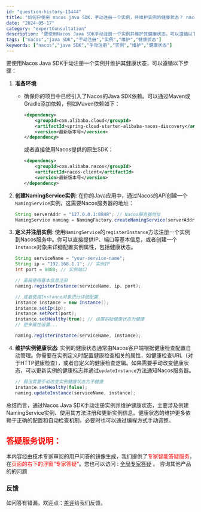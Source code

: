 ```yaml
---
id: "question-history-13444"
title: "如何只使用 nacos java SDK，手动注册一个实例，并维护实例的健康状态？ nacos-opensource"
date: "2024-05-17"
category: "expertConsultation"
description: "要使用Nacos Java SDK手动注册一个实例并维护其健康状态，可以遵循以下步骤：1. **准备环境**:   - 确保你的项目中已经引入了Nacos的Java SDK依赖。可以通过Maven或Gradle添加依赖，例如Maven依赖如下：     ```xml     dependency  "
tags: ["nacos","java SDK","手动注册","实例","维护","健康状态"]
keywords: ["nacos","java SDK","手动注册","实例","维护","健康状态"]
---
```


要使用Nacos Java SDK手动注册一个实例并维护其健康状态，可以遵循以下步骤：

1. **准备环境**:
   - 确保你的项目中已经引入了Nacos的Java SDK依赖。可以通过Maven或Gradle添加依赖，例如Maven依赖如下：
     ```xml
     <dependency>
         <groupId>com.alibaba.cloud</groupId>
         <artifactId>spring-cloud-starter-alibaba-nacos-discovery</artifactId>
         <version>最新版本号</version>
     </dependency>
     ```
     或者直接使用Nacos提供的原生SDK：
     ```xml
     <dependency>
         <groupId>com.alibaba.nacos</groupId>
         <artifactId>nacos-client</artifactId>
         <version>最新版本号</version>
     </dependency>
     ```

2. **创建NamingService实例**:
   在你的Java应用中，通过Nacos的API创建一个`NamingService`实例，这需要Nacos服务器的地址：
   ```java
   String serverAddr = "127.0.0.1:8848"; // Nacos服务器地址
   NamingService naming = NamingFactory.createNamingService(serverAddr);
   ```

3. **定义并注册实例**:
   使用`NamingService`的`registerInstance`方法注册一个实例到Nacos服务中。你可以直接提供IP、端口等基本信息，或者创建一个`Instance`对象来详细配置实例属性，包括健康状态。
   ```java
   String serviceName = "your-service-name";
   String ip = "192.168.1.1"; // 实例IP
   int port = 8080; // 实例端口
   
   // 直接使用基本信息注册
   naming.registerInstance(serviceName, ip, port);
   
   // 或者使用Instance对象进行详细配置
   Instance instance = new Instance();
   instance.setIp(ip);
   instance.setPort(port);
   instance.setHealthy(true); // 设置初始健康状态为健康
   // 更多属性设置...
   
   naming.registerInstance(serviceName, instance);
   ```

4. **维护实例健康状态**:
   实例的健康状态通常由Nacos客户端根据健康检查配置自动管理。你需要在实例定义时配置健康检查相关的属性，如健康检查URL（对于HTTP健康检查），或者自定义的健康检查逻辑。如果需要手动改变健康状态，可以更新实例的健康标志并通过`updateInstance`方法通知Nacos服务器。
   ```java
   // 假设需要手动改变实例健康状态为不健康
   instance.setHealthy(false);
   naming.updateInstance(serviceName, instance);
   ```

总结而言，通过Nacos Java SDK手动注册实例并维护健康状态，主要涉及创建NamingService实例、使用其方法注册和更新实例信息。健康状态的维护更多依赖于正确的配置和自动检查机制，必要时也可以通过编程方式手动调整。
## <font color="#FF0000">答疑服务说明：</font> 

本内容经由技术专家审阅的用户问答的镜像生成，我们提供了<font color="#FF0000">专家智能答疑服务</font>，在<font color="#FF0000">页面的右下的浮窗”专家答疑“</font>。您也可以访问 : [全局专家答疑](https://opensource.alibaba.com/chatBot) 。 咨询其他产品的的问题

### 反馈
如问答有错漏，欢迎点：[差评](https://ai.nacos.io/user/feedbackByEnhancerGradePOJOID?enhancerGradePOJOId=13899)给我们反馈。
